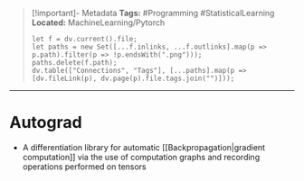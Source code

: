 > [!important]- Metadata
> **Tags:** #Programming #StatisticalLearning 
> **Located:** MachineLearning/Pytorch
> ```dataviewjs
> let f = dv.current().file;
> let paths = new Set([...f.inlinks, ...f.outlinks].map(p => p.path).filter(p => !p.endsWith(".png")));
> paths.delete(f.path);
> dv.table(["Connections", "Tags"], [...paths].map(p => [dv.fileLink(p), dv.page(p).file.tags.join("")]));
> ```

___
# Autograd
- A differentiation library for automatic [[Backpropagation|gradient computation]] via the use of computation graphs and recording operations performed on tensors





